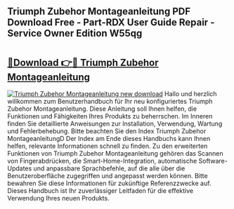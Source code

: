 ## Triumph Zubehor Montageanleitung PDF Download Free - Part-RDX User Guide Repair - Service Owner Edition W55qg

# <h2><a href="http://df6icl.blite.top/?on=Triumph+Zubehor+Montageanleitung">🔗Download 👉🔴 Triumph Zubehor Montageanleitung</a></h2>

[![Triumph Zubehor Montageanleitung new download](https://i.imgur.com/lujVjoI.png)](http://df6icl.blite.top/?on=Triumph+Zubehor+Montageanleitung)
Hallo und herzlich willkommen zum Benutzerhandbuch für Ihr neu konfiguriertes Triumph Zubehor Montageanleitung. Diese Anleitung soll Ihnen helfen, die Funktionen und Fähigkeiten Ihres Produkts zu beherrschen. Im Inneren finden Sie detaillierte Anweisungen zur Installation, Verwendung, Wartung und Fehlerbehebung. Bitte beachten Sie den Index Triumph Zubehor MontageanleitungD Der Index am Ende dieses Handbuchs kann Ihnen helfen, relevante Informationen schnell zu finden. Zu den erweiterten Funktionen von Triumph Zubehor Montageanleitung gehören das Scannen von Fingerabdrücken, die Smart-Home-Integration, automatische Software-Updates und anpassbare Sprachbefehle, auf die alle über die Benutzeroberfläche zugegriffen und angepasst werden können. Bitte bewahren Sie diese Informationen für zukünftige Referenzzwecke auf. Dieses Handbuch ist Ihr zuverlässiger Leitfaden für die effektive Verwendung Ihres neuen Produkts.
